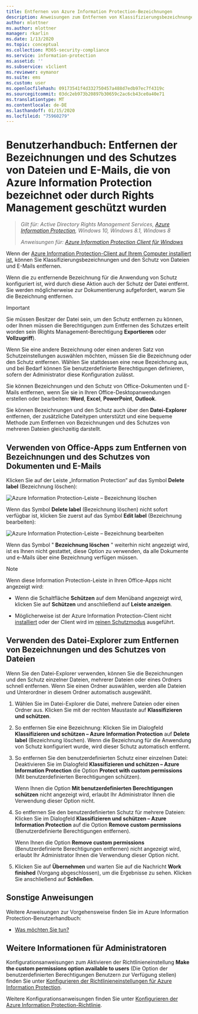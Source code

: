 ```yaml
---
title: Entfernen von Azure Information Protection-Bezeichnungen
description: Anweisungen zum Entfernen von Klassifizierungsbezeichnungen und des Schutzes von Dateien, die von Azure Information Protection bezeichnet oder durch Rights Management geschützt wurden.
author: mlottner
ms.author: mlottner
manager: rkarlin
ms.date: 1/13/2020
ms.topic: conceptual
ms.collection: M365-security-compliance
ms.service: information-protection
ms.assetid: ''
ms.subservice: v1client
ms.reviewer: eymanor
ms.suite: ems
ms.custom: user
ms.openlocfilehash: 09173541f4d332750457a488d7edb97ec7f4319c
ms.sourcegitcommit: 03dc2eb973b20897b30659c2ac6cb43ce0a40e71
ms.translationtype: MT
ms.contentlocale: de-DE
ms.lasthandoff: 01/15/2020
ms.locfileid: "75960279"
---
```

# <a name="user-guide-remove-labels-and-protection-from-files-and-emails-that-have-been-labeled-by-azure-information-protection-or-protected-by-rights-management"></a>Benutzerhandbuch: Entfernen der Bezeichnungen und des Schutzes von Dateien und E-Mails, die von Azure Information Protection bezeichnet oder durch Rights Management geschützt wurden

>*Gilt für: Active Directory Rights Management Services, [Azure Information Protection](https://azure.microsoft.com/pricing/details/information-protection), Windows 10, Windows 8.1, Windows 8*
>
> *Anweisungen für: [Azure Information Protection Client für Windows](../faqs.md#whats-the-difference-between-the-azure-information-protection-client-and-the-azure-information-protection-unified-labeling-client)*

Wenn der [Azure Information Protection-Client auf Ihrem Computer installiert ist](install-client-app.md), können Sie Klassifizierungsbezeichnungen und den Schutz von Dateien und E-Mails entfernen.

Wenn die zu entfernende Bezeichnung für die Anwendung von Schutz konfiguriert ist, wird durch diese Aktion auch der Schutz der Datei entfernt. Sie werden möglicherweise zur Dokumentierung aufgefordert, warum Sie die Bezeichnung entfernen.

> [!IMPORTANT]
> Sie müssen Besitzer der Datei sein, um den Schutz entfernen zu können, oder Ihnen müssen die Berechtigungen zum Entfernen des Schutzes erteilt worden sein (Rights Management-Berechtigung **Exportieren** oder **Vollzugriff**).

Wenn Sie eine andere Bezeichnung oder einen anderen Satz von Schutzeinstellungen auswählen möchten, müssen Sie die Bezeichnung oder den Schutz entfernen. Wählen Sie stattdessen eine neue Bezeichnung aus, und bei Bedarf können Sie benutzerdefinierte Berechtigungen definieren, sofern der Administrator diese Konfiguration zulässt. 

Sie können Bezeichnungen und den Schutz von Office-Dokumenten und E-Mails entfernen, wenn Sie sie in Ihren Office-Desktopanwendungen erstellen oder bearbeiten: **Word**, **Excel**, **PowerPoint**, **Outlook**. 

Sie können Bezeichnungen und den Schutz auch über den **Datei-Explorer** entfernen, der zusätzliche Dateitypen unterstützt und eine bequeme Methode zum Entfernen von Bezeichnungen und des Schutzes von mehreren Dateien gleichzeitig darstellt.

## <a name="using-office-apps-to-remove-labels-and-protection-from-documents-and-emails"></a>Verwenden von Office-Apps zum Entfernen von Bezeichnungen und des Schutzes von Dokumenten und E-Mails

Klicken Sie auf der Leiste „Information Protection“ auf das Symbol **Delete label** (Bezeichnung löschen):

![Azure Information Protection-Leiste – Bezeichnung löschen](../media/delete-label.png)

Wenn das Symbol **Delete label** (Bezeichnung löschen) nicht sofort verfügbar ist, klicken Sie zuerst auf das Symbol **Edit label** (Bezeichnung bearbeiten):

![Azure Information Protection-Leiste – Bezeichnung bearbeiten](../media/edit-label.png)

Wenn das Symbol " **Bezeichnung löschen** " weiterhin nicht angezeigt wird, ist es Ihnen nicht gestattet, diese Option zu verwenden, da alle Dokumente und e-Mails über eine Bezeichnung verfügen müssen.

> [!NOTE]
> Wenn diese Information Protection-Leiste in Ihren Office-Apps nicht angezeigt wird:
>
> - Wenn die Schaltfläche **Schützen** auf dem Menüband angezeigt wird, klicken Sie auf **Schützen** und anschließend auf **Leiste anzeigen**.
> 
> - Möglicherweise ist der Azure Information Protection-Client nicht [installiert](install-client-app.md) oder der Client wird im [reinen Schutzmodus](client-protection-only-mode.md) ausgeführt.

## <a name="using-file-explorer-to-remove-labels-and-protection-from-files"></a>Verwenden des Datei-Explorer zum Entfernen von Bezeichnungen und des Schutzes von Dateien

Wenn Sie den Datei-Explorer verwenden, können Sie die Bezeichnungen und den Schutz einzelner Dateien, mehrerer Dateien oder eines Ordners schnell entfernen. Wenn Sie einen Ordner auswählen, werden alle Dateien und Unterordner in diesem Ordner automatisch ausgewählt. 

1. Wählen Sie im Datei-Explorer die Datei, mehrere Dateien oder einen Ordner aus. Klicken Sie mit der rechten Maustaste auf **Klassifizieren und schützen**.

2. So entfernen Sie eine Bezeichnung: Klicken Sie im Dialogfeld **Klassifizieren und schützen – Azure Information Protection** auf **Delete label** (Bezeichnung löschen). Wenn die Bezeichnung für die Anwendung von Schutz konfiguriert wurde, wird dieser Schutz automatisch entfernt.

3. So entfernen Sie den benutzerdefinierten Schutz einer einzelnen Datei: Deaktivieren Sie im Dialogfeld **Klassifizieren und schützen – Azure Information Protection** die Option **Protect with custom permissions** (Mit benutzerdefinierten Berechtigungen schützen). 
    
    Wenn Ihnen die Option **Mit benutzerdefinierten Berechtigungen schützen** nicht angezeigt wird, erlaubt Ihr Administrator Ihnen die Verwendung dieser Option nicht.
    
4. So entfernen Sie den benutzerdefinierten Schutz für mehrere Dateien: Klicken Sie im Dialogfeld **Klassifizieren und schützen – Azure Information Protection** auf die Option **Remove custom permissions** (Benutzerdefinierte Berechtigungen entfernen).
    
    Wenn Ihnen die Option **Remove custom permissions** (Benutzerdefinierte Berechtigungen entfernen) nicht angezeigt wird, erlaubt Ihr Administrator Ihnen die Verwendung dieser Option nicht.

5. Klicken Sie auf **Übernehmen** und warten Sie auf die Nachricht **Work finished** (Vorgang abgeschlossen), um die Ergebnisse zu sehen. Klicken Sie anschließend auf **Schließen**.


## <a name="other-instructions"></a>Sonstige Anweisungen
Weitere Anweisungen zur Vorgehensweise finden Sie im Azure Information Protection-Benutzerhandbuch:

- [Was möchten Sie tun?](client-user-guide.md#what-do-you-want-to-do)

## <a name="additional-information-for-administrators"></a>Weitere Informationen für Administratoren    
Konfigurationsanweisungen zum Aktivieren der Richtlinieneinstellung **Make the custom permissions option available to users** (Die Option der benutzerdefinierten Berechtigungen Benutzern zur Verfügung stellen) finden Sie unter [Konfigurieren der Richtlinieneinstellungen für Azure Information Protection](../configure-policy-settings.md).

Weitere Konfigurationsanweisungen finden Sie unter [Konfigurieren der Azure Information Protection-Richtlinie](../configure-policy.md).

